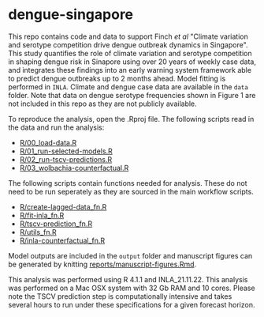 # dengue-singapore

This repo contains code and data to support Finch _et al_ "Climate variation and serotype competition drive dengue outbreak dynamics in Singapore". This study quantifies the role of climate variation and serotype competition in shaping dengue risk in Sinapore using over 20 years of weekly case data, and integrates these findings into an early warning system framework able to predict dengue outbreaks up to 2 months ahead. Model fitting is performed in `INLA`. Climate and dengue case data are available in the `data` folder. Note that data on dengue serotype frequencies shown in Figure 1 are not included in this repo as they are not publicly available.

To reproduce the analysis, open the .Rproj file. The following scripts read in the data and run the analysis:
- [R/00_load-data.R](https://github.com/EmilieFinch/dengue-singapore/blob/main/R/00_load-data.R)
- [R/01_run-selected-models.R](https://github.com/EmilieFinch/dengue-singapore/blob/main/R/01_run-selected-models.R)
- [R/02_run-tscv-predictions.R](https://github.com/EmilieFinch/dengue-singapore/blob/main/R/02_run-tscv-predictions.R)
- [R/03_wolbachia-counterfactual.R](https://github.com/EmilieFinch/dengue-singapore/blob/main/R/03_wolbachia-counterfactual.R)

The following scripts contain functions needed for analysis. These do not need to be run seperately as they are sourced in the main workflow scripts.
- [R/create-lagged-data_fn.R](https://github.com/EmilieFinch/dengue-singapore/blob/main/R/create-lagged-data_fn.R)
- [R/fit-inla_fn.R](https://github.com/EmilieFinch/dengue-singapore/blob/main/R/fit-inla_fn.R)
- [R/tscv-prediction_fn.R](https://github.com/EmilieFinch/dengue-singapore/blob/main/R/tscv-prediction_fn.R)
- [R/utils_fn.R](https://github.com/EmilieFinch/dengue-singapore/blob/main/R/utils_fn.R)
- [R/inla-counterfactual_fn.R](https://github.com/EmilieFinch/dengue-singapore/blob/main/R/inla-counterfactual_fn.R)
  
Model outputs are included in the `output` folder and manuscript figures can be generated by knitting [reports/manuscript-figures.Rmd](https://github.com/EmilieFinch/dengue-singapore/blob/main/reports/manuscript-figures.Rmd).

This analysis was performed using R 4.1.1 and INLA_21.11.22. This analysis was performed on a Mac OSX system with 32 Gb RAM and 10 cores. Please note the TSCV prediction step is computationally intensive and takes several hours to run under these specifications for a given forecast horizon.
